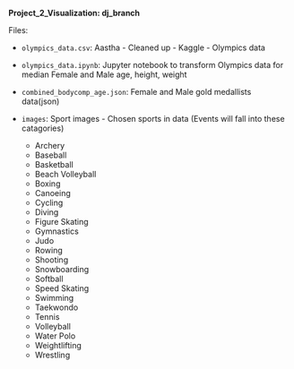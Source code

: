 **Project_2_Visualization: dj_branch**

Files:

- `olympics_data.csv`: Aastha - Cleaned up - Kaggle - Olympics data

- `olympics_data.ipynb`: Jupyter notebook to transform Olympics data for median Female and Male age, height, weight

- `combined_bodycomp_age.json`: Female and Male gold medallists data(json)


- `images`: Sport images - Chosen sports in data (Events will fall into these catagories)
	- Archery
	- Baseball
	- Basketball
	- Beach Volleyball
	- Boxing
	- Canoeing
	- Cycling
	- Diving
	- Figure Skating
	- Gymnastics
	- Judo
	- Rowing
	- Shooting
	- Snowboarding
	- Softball
	- Speed Skating
	- Swimming
	- Taekwondo
	- Tennis
	- Volleyball
	- Water Polo
	- Weightlifting
	- Wrestling